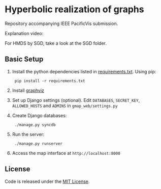 Hyperbolic realization of graphs
================
Repository accompanying IEEE PacificVis submission.

Explanation video:

For HMDS by SGD, take a look at the SGD folder.

Basic Setup
--------

1. Install the python dependencies listed in [requirements.txt](requirements.txt). Using pip:

        pip install -r requirements.txt

2. Install [graphviz](http://graphviz.org/Download..php)

3. Set up Django settings (optional).
Edit `DATABASES`, `SECRET_KEY`, `ALLOWED_HOSTS` and `ADMINS` in `gmap_web/settings.py`

4. Create Django databases:

        ./manage.py syncdb

5. Run the server:

        ./manage.py runserver

6. Access the map interface at `http://localhost:8000`

License
--------
Code is released under the [MIT License](MIT-LICENSE.txt).
